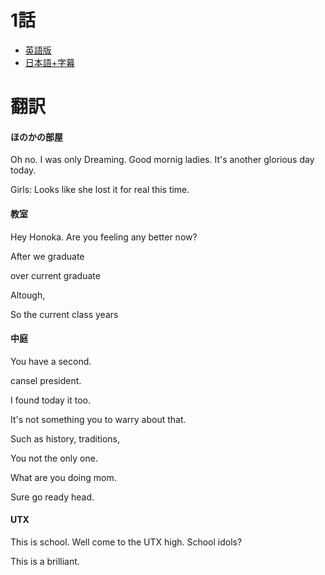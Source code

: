 # 1話

- [英語版](https://www1.9anime.to/watch/love-live-school-idol-project-dub.6y04/po98j6)
- [日本語+字幕](https://www1.9anime.to/watch/love-live-school-idol-project.yklj/574x5m)

# 翻訳
#### ほのかの部屋
Oh no. I was only Dreaming. Good mornig ladies. It's another glorious day today.

Girls: Looks like she lost it for real this time.

#### 教室
Hey Honoka. Are you feeling any better now?

After we graduate

over current graduate

Altough, 

So the current class years

#### 中庭
You have a second.

cansel president.

I found today it too.

It's not something you to warry about that.

Such as history, traditions, 

You not the only one.

What are you doing mom.

Sure go ready head.

#### UTX

This is school.
Well come to the UTX high.
School idols?

This is a brilliant.
